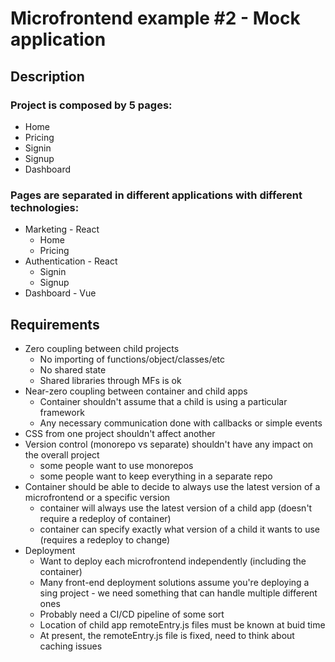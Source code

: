 # Microfrontend example #2 - Mock application

## Description

### Project is composed by 5 pages:
- Home
- Pricing
- Signin
- Signup
- Dashboard

### Pages are separated in different applications with different technologies:
- Marketing - React
  - Home
  - Pricing
- Authentication - React
  - Signin
  - Signup
- Dashboard - Vue

## Requirements
- Zero coupling between child projects
  - No importing of functions/object/classes/etc
  - No shared state
  - Shared libraries through MFs is ok
- Near-zero coupling between container and child apps
  - Container shouldn't assume that a child is using a particular framework
  - Any necessary communication done with callbacks or simple events
- CSS from one project shouldn't affect another
- Version control (monorepo vs separate) shouldn't have any impact on the overall project
  - some people want to use monorepos
  - some people want to keep everything in a separate repo
- Container should be able to decide to always use the latest version of a microfrontend or a specific version
  - container will always use the latest version of a child app (doesn't require a redeploy of container)
  - container can specify exactly what version of a child it wants to use (requires a redeploy to change)
- Deployment
  - Want to deploy each microfrontend independently (including the container)
  - Many front-end deployment solutions assume you're deploying a sing project - we need something that can handle multiple different ones
  - Probably need a CI/CD pipeline of some sort
  - Location of child app remoteEntry.js files must be known at buid time
  - At present, the remoteEntry.js file is fixed, need to think about caching issues